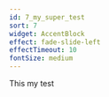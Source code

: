 ```yaml
---
id: 7_my_super_test
sort: 7
widget: AccentBlock
effect: fade-slide-left
effectTimeout: 10
fontSize: medium
---
```

This my test